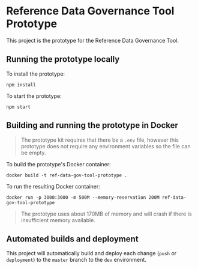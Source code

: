 # Reference Data Governance Tool Prototype

This project is the prototype for the Reference Data Governance Tool.

## Running the prototype locally

To install the prototype:

```
npm install
```

To start the prototype:

```
npm start
```

## Building and running the prototype in Docker

> The prototype kit requires that there be a `.env` file, however this prototype does not require any environment variables so the file can be empty.

To build the prototype's Docker container:

```
docker build -t ref-data-gov-tool-prototype .
```

To run the resulting Docker container:

```
docker run -p 3000:3000 -m 500M --memory-reservation 200M ref-data-gov-tool-prototype
```

> The prototype uses about 170MB of memory and will crash if there is insufficient memory available.


## Automated builds and deployment

This project will automatically build and deploy each change (`push` or `deployment`) to the `master` branch to the `dev` environment.
